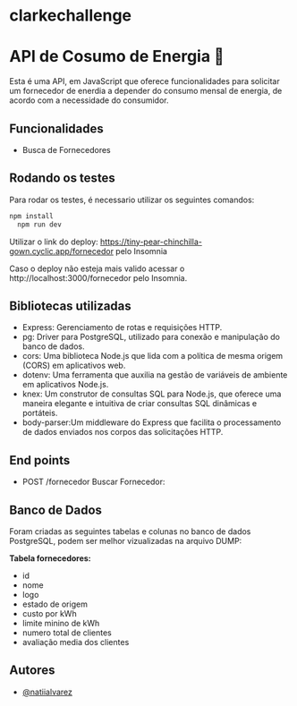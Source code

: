 # clarkechallenge

# API de Cosumo de Energia 🏦

Esta é uma API, em JavaScript que oferece funcionalidades para solicitar um fornecedor de enerdia a depender do consumo mensal de energia, de acordo com a necessidade do consumidor.


## Funcionalidades

- Busca de Fornecedores
## Rodando os testes

Para rodar os testes, é necessario utilizar os seguintes comandos:

```bash
npm install
  npm run dev
```
Utilizar o link do deploy:
https://tiny-pear-chinchilla-gown.cyclic.app/fornecedor pelo Insomnia

Caso o deploy não esteja mais valido acessar o http://localhost:3000/fornecedor pelo Insomnia.




## Bibliotecas utilizadas
- Express: Gerenciamento de rotas e requisições HTTP.
- pg: Driver para PostgreSQL, utilizado para conexão e manipulação do banco de dados.
- cors: Uma biblioteca Node.js que lida com a política de mesma origem (CORS) em aplicativos web. 
- dotenv: Uma ferramenta que auxilia na gestão de variáveis de ambiente em aplicativos Node.js. 
- knex: Um construtor de consultas SQL para Node.js, que oferece uma maneira elegante e intuitiva de criar consultas SQL dinâmicas e portáteis. 
- body-parser:Um middleware do Express que facilita o processamento de dados enviados nos corpos das solicitações HTTP.
## End points
- POST /fornecedor
Buscar Fornecedor:

## Banco de Dados
Foram criadas as seguintes tabelas e colunas no banco de dados PostgreSQL, podem ser melhor vizualizadas na arquivo DUMP:

**Tabela fornecedores:**
- id
- nome
- logo
- estado de origem
- custo por kWh
- limite minino de kWh
- numero total de clientes
- avaliação media dos clientes
## Autores

- [@natiialvarez](https://github.com/natiialvarez)

